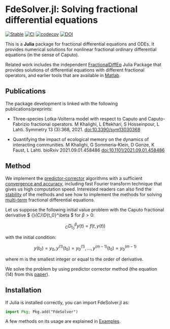 # FdeSolver.jl: Solving fractional differential equations

[![Stable](https://img.shields.io/badge/docs-stable-blue.svg)](https://juliaturkudatascience.github.io/FdeSolver.jl/stable/readme/)
[![CI](https://github.com/JuliaTurkuDataScience/FdeSolver.jl/actions/workflows/CI.yml/badge.svg?branch=main)](https://github.com/JuliaTurkuDataScience/FdeSolver.jl/actions/workflows/CI.yml)
[![codecov](https://codecov.io/gh/JuliaTurkuDataScience/FdeSolver.jl/branch/main/graph/badge.svg?token=SJ5F6RQ31P)](https://codecov.io/gh/JuliaTurkuDataScience/FdeSolver.jl)
[![DOI](https://zenodo.org/badge/DOI/10.5281/zenodo.7461985.svg)](https://doi.org/10.5281/zenodo.7461985)

This is a **Julia** package for fractional differential equations and ODEs. It provides numerical solutions for nonlinear fractional ordinary differential equations (in the sense of Caputo).

Related work includes the independent [FractionalDiffEq](https://github.com/SciFracX/FractionalDiffEq.jl) Julia Package that provides solutions of differential equations with different fractional operators, and earlier tools that are available in [Matlab](https://www.dm.uniba.it/members/garrappa/software).

## Publications

The package development is linked with the following publications/preprints:

- Three-species Lotka-Volterra model with respect to Caputo and Caputo-Fabrizio fractional operators. M Khalighi, L Eftekhari, S Hosseinpour, L Lahti. Symmetry 13 (3):368, 2021. [doi:10.3390/sym13030368](https://doi.org/10.3390/sym13030368)

- Quantifying the impact of ecological memory on the dynamics of interacting communities. M Khalighi, G Sommeria-Klein, D Gonze, K Faust, L Lahti. bioRxiv 2021.09.01.458486 [doi:10.1101/2021.09.01.458486](https://doi.org/10.1101/2021.09.01.458486)


## Method

We implement the [predictor-corrector](https://link.springer.com/article/10.1023/A:1016592219341) algorithms with a sufficient [convergence and accuracy](https://link.springer.com/article/10.1023/B:NUMA.0000027736.85078.be), including fast Fourier transform technique that gives us high computation speed. Interested readers can also find the [stability](https://www.tandfonline.com/doi/full/10.1080/00207160802624331) of the methods and see how to implement the methods for solving [multi-term](https://link.springer.com/article/10.1007/s00607-003-0033-3) fractional differential equations.

Let us suppose the following initial value problem with the Caputo fractional derivative $ {}_{C}\!D_{t_0}^\beta $  for  $\beta>0$:

```math
{}_{C}\!D_{t_0}^{\beta}y(t)=f(t,y(t))
```

with the initial condition:
```math
y(t_0)=y_0,y^{(1)}(t_0)=y^{(1)}_0,...,y^{(m-1)}(t_0)=y^{(m-1)}_0
```
where m is the smallest integer or equal to the order of derivative.

We solve the problem by using predictor corrector method (the equation (14) from this [paper](https://www.mdpi.com/2227-7390/6/2/16#)).


## Installation
If Julia is installed correctly, you can import FdeSolver.jl as:

```julia
import Pkg; Pkg.add("FdeSolver")
```

A few methods on its usage are explained in [Examples](https://juliaturkudatascience.github.io/FdeSolver.jl/stable/examples/).
